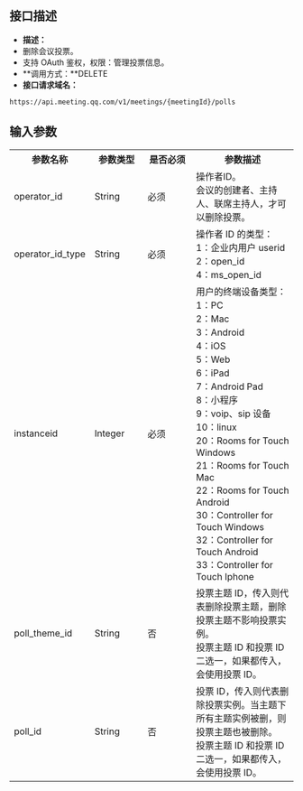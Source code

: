 ## 接口描述
- **描述：**
 - 删除会议投票。
 - 支持 OAuth 鉴权，权限：管理投票信息。
- **调用方式：**DELETE
- **接口请求域名：**
```plaintext
https://api.meeting.qq.com/v1/meetings/{meetingId}/polls
```



## 输入参数
<table>
   <tr>
      <th width="20%" >参数名称</td>
      <th width="20%" >参数类型</td>
      <th width="20%" >是否必须</td>
      <th width="40%" >参数描述</td>
   </tr>
   <tr>     
	 <td>operator_id</td>	  
	 <td>String</td>	   
	 <td>必须	</td>	   
	 <td>操作者ID。<br>会议的创建者、主持人、联席主持人，才可以删除投票。	</td>
   <tr>  
	 <td>operator_id_type</td>	 
	 <td>String	</td>     
	 <td>必须	</td>	  
	 <td>操作者 ID 的类型： 
<br>1：企业内用户 userid
<br>2：open_id 
<br>4：ms_open_id </td>
   <tr>     
	 <td>instanceid	</td>     
	 <td>Integer	</td> 
	 <td>必须		</td>   
	 <td>用户的终端设备类型：<br> 1：PC <br>2：Mac<br> 3：Android <br>4：iOS <br>5：Web <br>6：iPad <br>7：Android Pad <br>8：小程序<br> 9：voip、sip 设备 <br>10：linux <br>20：Rooms for Touch Windows <br>21：Rooms for Touch Mac <br>22：Rooms for Touch Android<br> 30：Controller for Touch Windows<br> 32：Controller for Touch Android <br>33：Controller for Touch Iphone</td>	
   <tr>    
	 <td>poll_theme_id	</td>    
	 <td>String	</td>   
	 <td>否		</td>   
	 <td>投票主题 ID，传入则代表删除投票主题，删除投票主题不影响投票实例。<br>投票主题 ID 和投票 ID 二选一，如果都传入，会使用投票 ID。  </td> 	
   <tr>   
	 <td>poll_id	</td>    
	 <td>String</td>	 
	 <td>否	</td>	  
	 <td>投票 ID，传入则代表删除投票实例。当主题下所有主题实例被删，则投票主题也被删除。
<br>投票主题 ID 和投票 ID 二选一，如果都传入，会使用投票 ID。   </td> 
</table>
